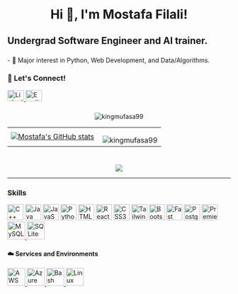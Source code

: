 <h1 align="center">Hi 👋, I'm Mostafa Filali!</h1>


###

<h2 align="left">Undergrad Software Engineer and AI trainer.</h4>

###

<div align="left">
  <p align="left">
    - 💬 Major interest in Python, Web Development, and Data/Algorithms.
  </p>
</div>

###

<div align="left">
  <h3 align="left">🤝 Let's Connect!</h3>
  <a href="https://www.linkedin.com/in/mostafa-filali-a82375120/">
    <img src="https://raw.githubusercontent.com/maurodesouza/profile-readme-generator/master/src/assets/icons/social/linkedin/default.svg" width="37" height="25" alt="LinkedIn logo" />
  </a>
  <a href="mailto:mmfil2@ulaval.ca">
    <img src="https://raw.githubusercontent.com/maurodesouza/profile-readme-generator/master/src/assets/icons/social/gmail/default.svg" width="37" height="25" alt="Email logo" />
  </a>
</div>

###



<p align="center">
  <img align="center" src="https://github-readme-streak-stats.herokuapp.com?user=kingmufasa99&theme=rising-sun&hide_border=true&background=01006100" alt="kingmufasa99" />
</p>

<table>
  <tr>
    <td>
      <!-- Stats -->
      <a href="https://github.com/kingmufasa99/github-readme-stats">
        <img align="center" src="https://github-readme-stats.vercel.app/api?username=kingmufasa99&include_all_commits=true&count_private=true&show_icons=true&border_radius=0&title_color=166FE9&icon_color=57181C&text_color=ffffff&bg_color=0D1117&locale=en&hide_border=true&hide_title=true" alt="Mostafa's GitHub stats" />
      </a>
    </td>
    <td>
      <!-- Languages -->
      <p align="right">
        <img align="right" src="https://github-readme-stats.vercel.app/api/top-langs?username=kingmufasa99&show_icons=true&title_color=ffffff&icon_color=57181C&text_color=ffffff&bg_color=0D1117&locale=en&layout=compact&border_radius=0&hide_border=true" alt="kingmufasa99" />
      </p>
    </td>
  </tr>
</table>

###

<br clear="both">

<div align="center">
  <img src="https://api.visitorbadge.io/api/visitors?path=kingmufasa99&label=Profile%20Visitors&labelColor=%23ff9f19&countColor=%23ff9f65" />
</div>

---

### Skills


<p align="left">
<a href="https://docs.microsoft.com/en-us/cpp/?view=msvc-170" target="_blank" rel="noreferrer"><img src="https://raw.githubusercontent.com/danielcranney/readme-generator/main/public/icons/skills/cplusplus-colored.svg" width="36" height="36" alt="C++" /></a>
<a href="https://www.oracle.com/java/" target="_blank" rel="noreferrer"><img src="https://raw.githubusercontent.com/danielcranney/readme-generator/main/public/icons/skills/java-colored.svg" width="36" height="36" alt="Java" /></a>
<a href="https://developer.mozilla.org/en-US/docs/Web/JavaScript" target="_blank" rel="noreferrer"><img src="https://raw.githubusercontent.com/danielcranney/readme-generator/main/public/icons/skills/javascript-colored.svg" width="36" height="36" alt="JavaScript" /></a>
<a href="https://www.python.org/" target="_blank" rel="noreferrer"><img src="https://raw.githubusercontent.com/danielcranney/readme-generator/main/public/icons/skills/python-colored.svg" width="36" height="36" alt="Python" /></a>
<a href="https://developer.mozilla.org/en-US/docs/Glossary/HTML5" target="_blank" rel="noreferrer"><img src="https://raw.githubusercontent.com/danielcranney/readme-generator/main/public/icons/skills/html5-colored.svg" width="36" height="36" alt="HTML5" /></a>
<a href="https://reactjs.org/" target="_blank" rel="noreferrer"><img src="https://raw.githubusercontent.com/danielcranney/readme-generator/main/public/icons/skills/react-colored.svg" width="36" height="36" alt="React" /></a>
<a href="https://www.w3.org/TR/CSS/#css" target="_blank" rel="noreferrer"><img src="https://raw.githubusercontent.com/danielcranney/readme-generator/main/public/icons/skills/css3-colored.svg" width="36" height="36" alt="CSS3" /></a>
<a href="https://tailwindcss.com/" target="_blank" rel="noreferrer"><img src="https://raw.githubusercontent.com/danielcranney/readme-generator/main/public/icons/skills/tailwindcss-colored.svg" width="36" height="36" alt="TailwindCSS" /></a>
<a href="https://getbootstrap.com/" target="_blank" rel="noreferrer"><img src="https://raw.githubusercontent.com/danielcranney/readme-generator/main/public/icons/skills/bootstrap-colored.svg" width="36" height="36" alt="Bootstrap" /></a>
<a href="https://fastapi.tiangolo.com/" target="_blank" rel="noreferrer"><img src="https://raw.githubusercontent.com/danielcranney/readme-generator/main/public/icons/skills/fastapi-colored.svg" width="36" height="36" alt="Fast API" /></a>
<a href="https://www.postgresql.org/" target="_blank" rel="noreferrer"><img src="https://raw.githubusercontent.com/danielcranney/readme-generator/main/public/icons/skills/postgresql-colored.svg" width="36" height="36" alt="PostgreSQL" /></a>
<a href="https://www.adobe.com/uk/products/premiere.html" target="_blank" rel="noreferrer"><img src="https://raw.githubusercontent.com/danielcranney/readme-generator/main/public/icons/skills/premierepro-colored.svg" width="36" height="36" alt="Premiere Pro" /></a>
<a href="https://www.mysql.com/" target="_blank">
<img src="https://www.vectorlogo.zone/logos/mysql/mysql-icon.svg" alt="MySQL" width="40" height="40" />
</a>
<a href="https://www.sqlite.org/" target="_blank">
<img src="https://www.vectorlogo.zone/logos/sqlite/sqlite-icon.svg" alt="SQLite" width="40" height="40" />
</a>
</p>


#### ☁️ Services and Environments

<p align="left">
  <a href="https://aws.amazon.com" target="_blank">
    <img src="https://www.vectorlogo.zone/logos/amazon_aws/amazon_aws-icon.svg" alt="AWS" width="40" height="40" />
  </a>
  <a href="https://azure.microsoft.com/" target="_blank">
    <img src="https://www.vectorlogo.zone/logos/microsoft_azure/microsoft_azure-icon.svg" alt="Azure" width="40" height="40" />
  </a>
   <a href="https://www.gnu.org/software/bash/" target="_blank">
    <img src="https://www.vectorlogo.zone/logos/gnu_bash/gnu_bash-icon.svg" alt="Bash" width="40" height="40" />
  </a>
  <a href="https://www.linux.org/" target="_blank">
    <img src="https://www.vectorlogo.zone/logos/linux/linux-icon.svg" alt="Linux" width="40" height="40" />
  </a>
</p>


